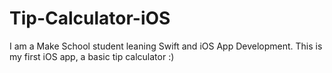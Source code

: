 # Tip-Calculator-iOS
I am a Make School student leaning Swift and iOS App Development. This is my first iOS app, a basic tip calculator :)
